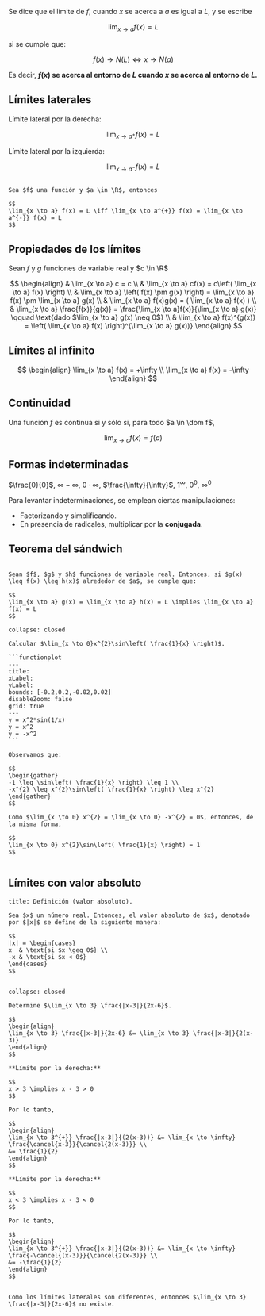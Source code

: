 Se dice que el límite de $f$, cuando $x$ se acerca a $a$ es igual a $L$, y se escribe

$$
\lim_{x \to a} f(x) = L
$$

si se cumple que:

$$
f(x) \to N(L) \iff x \to N(a)
$$

Es decir, **$f(x)$ se acerca al entorno de $L$ cuando $x$ se acerca al entorno de $L$.**

## Límites laterales

Límite lateral por la derecha:

$$
\lim_{x \to a^{+}} f(x) = L
$$

Límite lateral por la izquierda:

$$
\lim_{x \to a^{-}} f(x) = L
$$

```ad-theorem

Sea $f$ una función y $a \in \R$, entonces

$$
\lim_{x \to a} f(x) = L \iff \lim_{x \to a^{+}} f(x) = \lim_{x \to a^{-}} f(x) = L
$$

```

## Propiedades de los límites

Sean $f$ y $g$ funciones de variable real y $c \in \R$


$$
\begin{align}
& \lim_{x \to a} c = c \\
& \lim_{x \to a} cf(x) = c\left( \lim_{x \to a} f(x) \right) \\
& \lim_{x \to a} \left( f(x) \pm g(x) \right) = \lim_{x \to a} f(x) \pm \lim_{x \to a} g(x) \\
& \lim_{x \to a} f(x)g(x) = ( \lim_{x \to a} f(x) ) \\
& \lim_{x \to a} \frac{f(x)}{g(x)} = \frac{\lim_{x \to a}f(x)}{\lim_{x \to a} g(x)} \qquad \text{dado $\lim_{x \to a} g(x) \neq 0$} \\
& \lim_{x \to a} f(x)^{g(x)} = \left( \lim_{x \to a} f(x) \right)^{\lim_{x \to a} g(x))}
\end{align}
$$
## Límites al infinito

$$
\begin{align}
\lim_{x \to a} f(x) = +\infty \\
\lim_{x \to a} f(x) = -\infty
\end{align}
$$

## Continuidad

Una función $f$ es continua si y sólo si, para todo $a \in \dom f$,

$$
\lim_{x \to a} f(x) = f(a)
$$

## Formas indeterminadas

$\frac{0}{0}$, $\infty - \infty$, $0 \cdot \infty$, $\frac{\infty}{\infty}$, $1^{\infty}$, $0^{0}$, $\infty^{0}$

Para levantar indeterminaciones, se emplean ciertas manipulaciones:

- Factorizando y simplificando.
- En presencia de radicales, multiplicar por la **conjugada**.

## Teorema del sándwich

```ad-theorem

Sean $f$, $g$ y $h$ funciones de variable real. Entonces, si $g(x) \leq f(x) \leq h(x)$ alrededor de $a$, se cumple que:

$$
\lim_{x \to a} g(x) = \lim_{x \to a} h(x) = L \implies \lim_{x \to a} f(x) = L
$$

```

`````ad-exercise
collapse: closed

Calcular $\lim_{x \to 0}x^{2}\sin\left( \frac{1}{x} \right)$.

```functionplot
---
title: 
xLabel: 
yLabel: 
bounds: [-0.2,0.2,-0.02,0.02]
disableZoom: false
grid: true
---
y = x^2*sin(1/x)
y = x^2
y = -x^2
```

Observamos que:

$$
\begin{gather}
-1 \leq \sin\left( \frac{1}{x} \right) \leq 1 \\
-x^{2} \leq x^{2}\sin\left( \frac{1}{x} \right) \leq x^{2}
\end{gather}
$$

Como $\lim_{x \to 0} x^{2} = \lim_{x \to 0} -x^{2} = 0$, entonces, de la misma forma,

$$
\lim_{x \to 0} x^{2}\sin\left( \frac{1}{x} \right) = 1
$$


`````

## Límites con valor absoluto

```ad-definition
title: Definición (valor absoluto).

Sea $x$ un número real. Entonces, el valor absoluto de $x$, denotado por $|x|$ se define de la siguiente manera:

$$
|x| = \begin{cases}
x  & \text{si $x \geq 0$} \\
-x & \text{si $x < 0$}
\end{cases}
$$


```

```ad-exercise
collapse: closed

Determine $\lim_{x \to 3} \frac{|x-3|}{2x-6}$.

$$
\begin{align}
\lim_{x \to 3} \frac{|x-3|}{2x-6} &= \lim_{x \to 3} \frac{|x-3|}{2(x-3)}
\end{align}
$$

**Límite por la derecha:**

$$
x > 3 \implies x - 3 > 0
$$

Por lo tanto,

$$
\begin{align}
\lim_{x \to 3^{+}} \frac{|x-3|}{(2(x-3))} &= \lim_{x \to \infty} \frac{\cancel{x-3}}{\cancel{2(x-3)}} \\
&= \frac{1}{2}
\end{align}
$$

**Límite por la derecha:**

$$
x < 3 \implies x - 3 < 0
$$

Por lo tanto,

$$
\begin{align}
\lim_{x \to 3^{+}} \frac{|x-3|}{(2(x-3))} &= \lim_{x \to \infty} \frac{-\cancel{(x-3)}}{\cancel{2(x-3)}} \\
&= -\frac{1}{2}
\end{align}
$$


Como los límites laterales son diferentes, entonces $\lim_{x \to 3} \frac{|x-3|}{2x-6}$ no existe.

```
